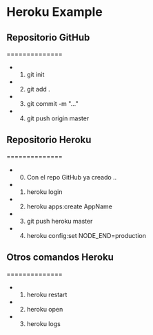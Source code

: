 Heroku Example
==============

## Repositorio GitHub
==============
- 1) git init
- 2) git add .
- 3) git commit -m "..."
- 4) git push origin master

## Repositorio Heroku
==============
- 0) Con el repo GitHub ya creado ..
- 1) heroku login
- 2) heroku apps:create AppName
- 3) git push heroku master
- 4) heroku config:set NODE_END=production

## Otros comandos Heroku
==============
- 1) heroku restart
- 2) heroku open
- 3) heroku logs

